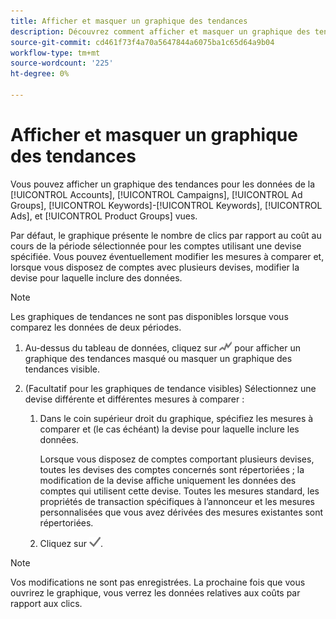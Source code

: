 ```yaml
---
title: Afficher et masquer un graphique des tendances
description: Découvrez comment afficher et masquer un graphique des tendances pour les données dans certaines vues de gestion de campagne.
source-git-commit: cd461f73f4a70a5647844a6075ba1c65d64a9b04
workflow-type: tm+mt
source-wordcount: '225'
ht-degree: 0%

---
```


# Afficher et masquer un graphique des tendances

Vous pouvez afficher un graphique des tendances pour les données de la [!UICONTROL Accounts], [!UICONTROL Campaigns], [!UICONTROL Ad Groups], [!UICONTROL Keywords]-[!UICONTROL Keywords], [!UICONTROL Ads], et [!UICONTROL Product Groups] vues.

Par défaut, le graphique présente le nombre de clics par rapport au coût au cours de la période sélectionnée pour les comptes utilisant une devise spécifiée. Vous pouvez éventuellement modifier les mesures à comparer et, lorsque vous disposez de comptes avec plusieurs devises, modifier la devise pour laquelle inclure des données.

>[!NOTE]
>
>Les graphiques de tendances ne sont pas disponibles lorsque vous comparez les données de deux périodes.

1. Au-dessus du tableau de données, cliquez sur ![Graphiques](/help/search-social-commerce/assets/trend-chart.png "Graphiques") pour afficher un graphique des tendances masqué ou masquer un graphique des tendances visible.

1. (Facultatif pour les graphiques de tendance visibles) Sélectionnez une devise différente et différentes mesures à comparer :

   1. Dans le coin supérieur droit du graphique, spécifiez les mesures à comparer et (le cas échéant) la devise pour laquelle inclure les données.

      Lorsque vous disposez de comptes comportant plusieurs devises, toutes les devises des comptes concernés sont répertoriées ; la modification de la devise affiche uniquement les données des comptes qui utilisent cette devise. Toutes les mesures standard, les propriétés de transaction spécifiques à l’annonceur et les mesures personnalisées que vous avez dérivées des mesures existantes sont répertoriées.

   1. Cliquez sur ![Enregistrer](/help/search-social-commerce/assets/save-checkmark.png "Enregistrer").

>[!NOTE]
>
>Vos modifications ne sont pas enregistrées. La prochaine fois que vous ouvrirez le graphique, vous verrez les données relatives aux coûts par rapport aux clics.
